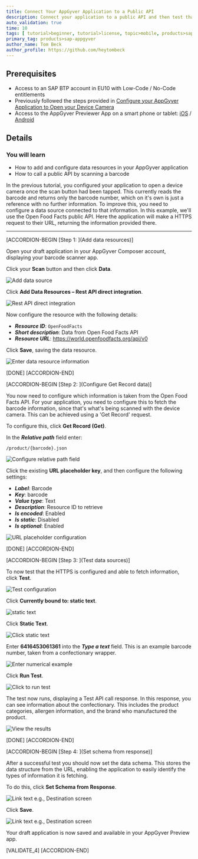 ```yaml
---
title: Connect Your AppGyver Application to a Public API
description: Connect your application to a public API and then test that it's pulling the right information.
auto_validation: true
time: 10
tags: [ tutorial>beginner, tutorial>license, topic>mobile, products>sap-business-technology-platform]
primary_tag: products>sap-appgyver
author_name: Tom Beck
author_profile: https://github.com/heytombeck
---
```


## Prerequisites
 - Access to an SAP BTP account in EU10 with Low-Code / No-Code entitlements
 - Previously followed the steps provided in [Configure your AppGyver Application to Open your Device Camera](appgyver-configure-camera)
 - Access to the AppGyver Previewer App on a smart phone or tablet: [iOS](https://itunes.apple.com/us/app/appgyver/id1311492157) / [Android](https://play.google.com/store/apps/details?id=com.sap.appgyver.preview.release)


## Details
### You will learn
  - How to add and configure data resources in your AppGyver application
  - How to call a public API by scanning a barcode

  In the previous tutorial, you configured your application to open a device camera once the scan button had been tapped. This currently reads the barcode and returns only the barcode number, which on it's own is just a reference with no further information. To improve this, you need to configure a data source connected to that information. In this example, we'll use the Open Food Facts public API. Here the application will make a HTTPS request to their URL, returning the information provided there.

---

[ACCORDION-BEGIN [Step 1: ](Add data resources)]

Open your draft application in your AppGyver Composer account, displaying your barcode scanner app.

Click your **Scan** button and then click **Data**.

![Add data source](add_data_source.png)

Click **Add Data Resources – Rest API direct integration**.

![Rest API direct integration](add_data_resource.png)

Now configure the resource with the following details:

- ***Resource ID***: `OpenFoodFacts`
- ***Short description***: Data from Open Food Facts API
- ***Resource URL***: <https://world.openfoodfacts.org/api/v0>

Click **Save**, saving the data resource.

![Enter data resource information](Enter_data_resource.png)


[DONE]
[ACCORDION-END]

[ACCORDION-BEGIN [Step 2: ](Configure Get Record data)]

You now need to configure which information is taken from the Open Food Facts API. For your application, you need to configure this to fetch the barcode information, since that's what's being scanned with the device camera. This can be achieved using a 'Get Record' request.

To configure this, click **Get Record (Get)**.

In the ***Relative path*** field enter:

`/product/{barcode}.json`

![Configure relative path field](Configure_path.png)

Click the existing **URL placeholder key**, and then configure the following settings:

- ***Label***: Barcode
- ***Key***: barcode
- ***Value type***: Text
- ***Description***: Resource ID to retrieve
- ***Is encoded***: Enabled
- ***Is static***: Disabled
- ***Is optional***: Enabled

![URL placeholder configuration](URL_placeholder.png)

[DONE]
[ACCORDION-END]

[ACCORDION-BEGIN [Step 3: ](Test data sources)]

To now test that the HTTPS is configured and able to fetch information, click **Test**.

![Test configuration](test_config.png)

Click **Currently bound to: static text**.

![static text](not_bound.png)

Click **Static Text**.

![Click static text](static_text.png)

Enter **6416453061361** into the ***Type a text*** field. This is an example barcode number, taken from a confectionary wrapper.

![Enter numerical example](enter_text.png)

Click **Run Test**.

![Click to run test](Run_test.png)

The test now runs, displaying a Test API call response. In this response, you can see information about the confectionary. This includes the product categories, allergen information, and the brand who manufactured the product.

![View the results](test_results.png)

[DONE]
[ACCORDION-END]

[ACCORDION-BEGIN [Step 4: ](Set schema from response)]

After a successful test you should now set the data schema. This stores the data structure from the URL, enabling the application to easily identify the types of information it is fetching.

To do this, click **Set Schema from Response**.

![Link text e.g., Destination screen](set_schema.png)

Click **Save**.

![Link text e.g., Destination screen](save_response.png)

Your draft application is now saved and available in your AppGyver Preview app.

[VALIDATE_4]
[ACCORDION-END]
